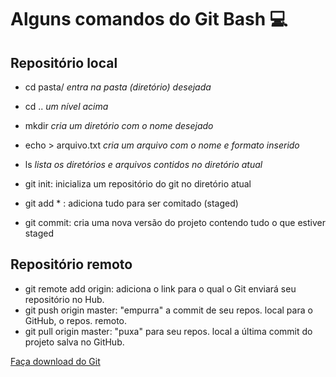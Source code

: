 # Alguns comandos do Git Bash :computer:

## Repositório local

- cd pasta/     _entra na pasta (diretório) desejada_ 
- cd ..     _um nível acima_
- mkdir <pasta>      _cria um diretório com o nome desejado_
- echo > arquivo.txt         _cria um arquivo com o nome e formato inserido_
- ls        _lista os diretórios e arquivos contidos no diretório atual_



- git init: inicializa um repositório do git no diretório atual
- git add * : adiciona tudo para ser comitado (staged)
- git commit: cria uma nova versão do projeto contendo tudo o que estiver staged

## Repositório remoto

- git remote add origin: adiciona o link para o qual o Git enviará seu repositório no Hub.
- git push origin master: "empurra" a commit de seu repos. local para o GitHub, o repos. remoto.
- git pull origin master: "puxa" para seu repos. local a última commit do projeto salva no GitHub. 



[Faça download do Git](https://git-scm.com/downloads)





